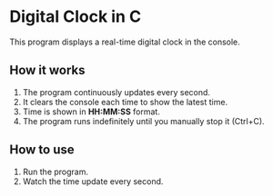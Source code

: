 # Digital Clock in C

This program displays a real-time digital clock in the console.

## How it works

1. The program continuously updates every second.  
2. It clears the console each time to show the latest time.  
3. Time is shown in **HH:MM:SS** format.  
4. The program runs indefinitely until you manually stop it (Ctrl+C).  

## How to use

1. Run the program.  
2. Watch the time update every second.